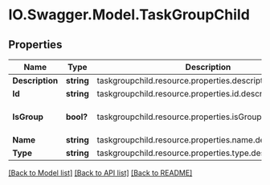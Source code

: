 # IO.Swagger.Model.TaskGroupChild
## Properties

Name | Type | Description | Notes
------------ | ------------- | ------------- | -------------
**Description** | **string** | taskgroupchild.resource.properties.description.description | [optional] 
**Id** | **string** | taskgroupchild.resource.properties.id.description | [optional] 
**IsGroup** | **bool?** | taskgroupchild.resource.properties.isGroup.description | [optional] [default to false]
**Name** | **string** | taskgroupchild.resource.properties.name.description | 
**Type** | **string** | taskgroupchild.resource.properties.type.description | [optional] 

[[Back to Model list]](../README.md#documentation-for-models) [[Back to API list]](../README.md#documentation-for-api-endpoints) [[Back to README]](../README.md)

